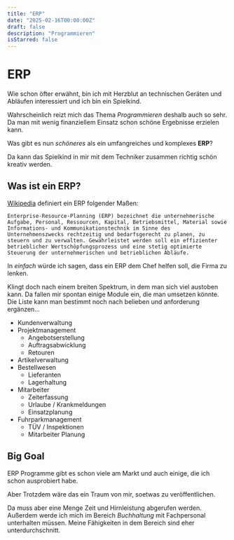 ```yaml
---
title: "ERP"
date: "2025-02-16T00:00:00Z"
draft: false
description: "Programmieren"
isStarred: false
---
```


# ERP

Wie schon öfter erwähnt, bin ich mit Herzblut an technischen Geräten und
Abläufen interessiert und ich bin ein Spielkind.

Wahrscheinlich reizt mich das Thema _Programmieren_ deshalb auch so sehr.
Da man mit wenig finanziellem Einsatz schon schöne Ergebnisse erzielen kann.

Was gibt es nun _schöneres_ als ein umfangreiches und komplexes **ERP**?

Da kann das Spielkind in mir mit dem Techniker zusammen richtig schön
kreativ werden.

## Was ist ein ERP?

[Wikipedia](https://de.wikipedia.org/wiki/Enterprise-Resource-Planning)
definiert ein ERP folgender Maßen:

```
Enterprise-Resource-Planning (ERP) bezeichnet die unternehmerische Aufgabe, Personal, Ressourcen, Kapital, Betriebsmittel, Material sowie Informations- und Kommunikationstechnik im Sinne des Unternehmenszwecks rechtzeitig und bedarfsgerecht zu planen, zu steuern und zu verwalten. Gewährleistet werden soll ein effizienter betrieblicher Wertschöpfungsprozess und eine stetig optimierte Steuerung der unternehmerischen und betrieblichen Abläufe.
```

In _einfach_ würde ich sagen, dass ein ERP dem Chef helfen soll, die
Firma zu lenken.

Klingt doch nach einem breiten Spektrum, in dem man sich viel austoben kann.
Da fallen mir spontan einige Module ein, die man umsetzen könnte.
Die Liste kann man bestimmt noch nach belieben und anforderung ergänzen...

- Kundenverwaltung
- Projektmanagement
  - Angebotserstellung
  - Auftragsabwicklung
  - Retouren
- Artikelverwaltung
- Bestellwesen
  - Lieferanten
  - Lagerhaltung
- Mitarbeiter
  - Zeiterfassung
  - Urlaube / Krankmeldungen
  - Einsatzplanung
- Fuhrparkmanagement
  - TÜV / Inspektionen
  - Mitarbeiter Planung

## Big Goal

ERP Programme gibt es schon viele am Markt und auch einige, die ich schon
ausprobiert habe.

Aber Trotzdem wäre das ein Traum von mir, soetwas zu veröffentlichen.

Da muss aber eine Menge Zeit und Hirnleistung abgerufen werden.
Außerdem werde ich mich im Bereich _Buchhaltung_ mit Fachpersonal
unterhalten müssen. Meine Fähigkeiten in dem Bereich sind eher
unterdurchschnitt.
